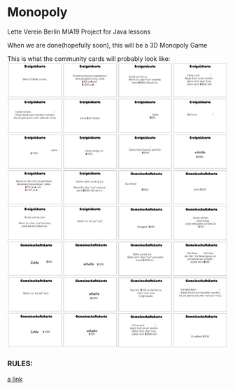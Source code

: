# Monopoly
Lette Verein Berlin
MIA19
Project for Java lessons

When we are done(hopefully soon), this will be a 3D Monopoly Game


This is what the community cards will probably look like:
![Gemeinschaftskarten](https://raw.githubusercontent.com/MIA19/Monopoly/master/doc/Alle%20Ereignis%20und%20Gemeinschaftskarten.jpg)

### RULES:
[a link](https://github.com/MIA19/Monopoly/blob/dev/rules.md)

